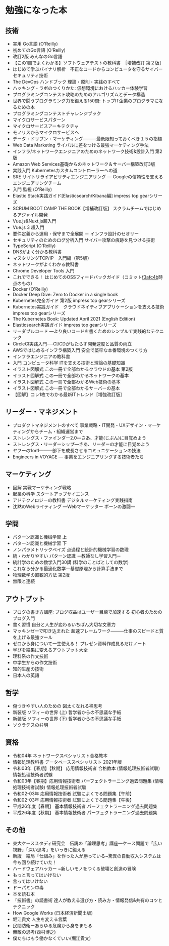 # 勉強になった本

## 技術
* 実用 Go言語 (O'Reilly)
* 初めてのGo言語 (O'Reilly)
* 改訂2版 みんなのGo言語
* 【この1冊でよくわかる】ソフトウェアテストの教科書　［増補改訂 第２版］
* はじめて学ぶバイナリ解析　不正なコードからコンピュータを守るサイバーセキュリティ技術
* The DevOps ハンドブック 理論・原則・実践のすべて
* ハッキング・ラボのつくりかた: 仮想環境におけるハッカー体験学習
* プログラミングコンテスト攻略のためのアルゴリズムとデータ構造
* 世界で闘うプログラミング力を鍛える150問: トップIT企業のプログラマになるための本
* プログラミングコンテストチャレンジブック
* マイクロサービスパターン
* マイクロサービスアーキテクチャ
* モノリスからマイクロサービスへ
* データ・ドリブン・マーケティング―――最低限知っておくべき１５の指標
* Web Data Marketing ライバルに差をつける最強マーケティング手法
* インフラ/ネットワークエンジニアのためのネットワーク技術&設計入門 第2版
* Amazon Web Services基礎からのネットワーク＆サーバー構築改訂3版
* 実践入門 Kubernetesカスタムコントローラーへの道
* SRE サイトリライアビリティエンジニアリング ― Googleの信頼性を支えるエンジニアリングチーム
* 入門 監視 (O'Reilly)
* Elastic Stack実践ガイド[Elasticsearch/Kibana編] impress top gearシリーズ
* SCRUM BOOT CAMP THE BOOK【増補改訂版】 スクラムチームではじめるアジャイル開発
* Vue.js&Nuxt.js超入門
* Vue.js 3 超入門
* 要件定義から運用・保守まで全展開 － インフラ設計のセオリー
* セキュリティのためのログ分析入門 サイバー攻撃の痕跡を見つける技術
* TypeScript (O'Reilly)
* DNSがよく分かる教科書
* マスタリングTCP/IP　入門編（第5版）
* ネットワークがよくわかる教科書
* Chrome Developer Tools 入門
* これでできる！ はじめてのOSSフィードバックガイド（コミット[f3afc4b](https://github.com/oss-gate/first-feedback-guidebook/commit/f3afc4b10b72146129299b034b3ceb8142cfbf26)時点のもの）
* Docker (O'Reilly)
* Docker Deep Dive: Zero to Docker in a single book
* Kubernetes完全ガイド 第2版 impress top gearシリーズ
* Kubernetes実践ガイド　クラウドネイティブアプリケーションを支える技術 impress top gearシリーズ
* The Kubernetes Book: Updated April 2021 (English Edition)
* Elasticsearch実践ガイド impress top gearシリーズ
* リーダブルコード ―より良いコードを書くためのシンプルで実践的なテクニック
* CircleCI実践入門──CI/CDがもたらす開発速度と品質の両立
* AWSではじめるインフラ構築入門 安全で堅牢な本番環境のつくり方
* インフラエンジニアの教科書
* 入門 コンピュータ科学 ITを支える技術と理論の基礎知識
* イラスト図解式 この一冊で全部わかるクラウドの基本 第2版
* イラスト図解式 この一冊で全部わかるネットワークの基本
* イラスト図解式 この一冊で全部わかるWeb技術の基本
* イラスト図解式 この一冊で全部わかるサーバーの基本
* 【図解】コレ1枚でわかる最新ITトレンド［増強改訂版］

## リーダー・マネジメント
* プロダクトマネジメントのすべて 事業戦略・IT開発・UXデザイン・マーケティングからチーム・組織運営まで
* ストレングス・ファインダー2.0―さあ、才能(じぶん)に目覚めよう
* ストレングス・リーダーシップ―さあ、リーダーの才能に目覚めよう
* ヤフーの1on1―――部下を成長させるコミュニケーションの技法
* Engineers in VOYAGE ― 事業をエンジニアリングする技術者たち

## マーケティング
* 図解 実戦マーケティング戦略
* 起業の科学 スタートアップサイエンス
* アドテクノロジーの教科書 デジタルマーケティング実践指南
* 沈黙のWebライティング —Webマーケッター ボーンの激闘—

## 学問
* パターン認識と機械学習 上
* パターン認識と機械学習 下
* ノンパラメトリックベイズ 点過程と統計的機械学習の数理
* 続・わかりやすい パターン認識 －教師なし学習入門－
* 統計学のための数学入門30講 (科学のことばとしての数学)
* これなら分かる最適化数学―基礎原理から計算手法まで
* 物理数学の直観的方法 第2版
* 無限と連続

## アウトプット
* ブログの書き方講座: ブログ収益はユーザー目線で加速する 初心者のためのブログ入門
* 書く習慣 自分と人生が変わるいちばん大切な文章力
* マッキンゼーで叩き込まれた 超速フレームワーク―――仕事のスピードと質を上げる最強ツール
* ゼロから身について一生使える！ プレゼン資料作成見るだけノート
* 学びを結果に変えるアウトプット大全
* 理科系の作文技術
* 中学生からの作文技術
* 知的生産の技術
* 日本人の英語

## 哲学
* 傷つきやすい人のための 図太くなれる禅思考
* 新装版 ソフィーの世界 (上) 哲学者からの不思議な手紙
* 新装版 ソフィーの世界 (下) 哲学者からの不思議な手紙
* ソクラテスの弁明

## 資格
* 令和04年 ネットワークスペシャリスト合格教本
* 情報処理教科書 データベーススペシャリスト 2021年版
* 令和03年【春期】【秋期】 応用情報技術者 合格教本 (情報処理技術者試験) 情報処理技術者試験
* 令和03年【春期】応用情報技術者 パーフェクトラーニング過去問題集 (情報処理技術者試験) 情報処理技術者試験
* 令和02-03年 応用情報技術者 試験によくでる問題集【午前】
* 令和02-03年 応用情報技術者 試験によくでる問題集【午後】
* 平成26年度【春期】 基本情報技術者 パーフェクトラーニング過去問題集
* 平成26年度【秋期】 基本情報技術者 パーフェクトラーニング過去問題集

## その他
* 東大ケーススタディ研究会　伝説の「論理思考」講座―ケース問題で「広い視野」「深い思考」をいっきに鍛える
* 新版　結局「仕組み」を作った人が勝っている~驚異の自動収入システムは今も回り続けていた！
* ハードウェアハッカー ~新しいモノをつくる破壊と創造の冒険
* もっと言ってはいけない
* 言ってはいけない
* ドーパミン中毒
* 本を読む本
* 「技術書」の読書術 達人が教える選び方・読み方・情報発信&共有のコツとテクニック
* How Google Works (日本経済新聞出版)
* 堀江貴文 人生を変える言葉
* 民間防衛ーあらゆる危険から身をまもる
* 無敵の思考(西村博之)
* 僕たちはもう働かなくていい(堀江貴文)
